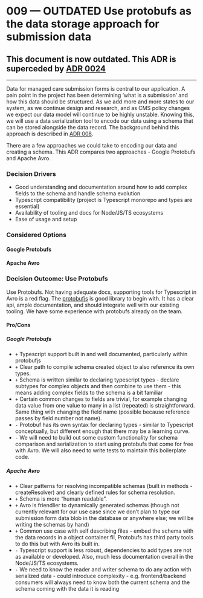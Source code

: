 # 009 — OUTDATED Use protobufs as the data storage approach for submission data

## This document is now outdated. This ADR is superceded by  [ADR 0024](./024-remove-protobufs)

---
Data for managed care submission forms is central to our application. A pain point in the project has been determining ‘what is a submission’ and how this data should be structured. As we add more and more states to our system, as we continue design and research, and as CMS policy changes we expect our data model will continue to be highly unstable. Knowing this, we will use a data serialization tool to encode our data using a schema that can be stored alongside the data record. The background behind this approach is described in [ADR 008](./008-form-data-serialization.md).

There are a few approaches we could take to encoding our data and creating a schema. This ADR compares two approaches - Google Protobufs and Apache Avro.

### Decision Drivers

-   Good understanding and documentation around how to add complex fields to the schema and handle schema evolution
-   Typescript compatibility (project is Typescript monorepo and types are essential)
-   Availability of tooling and docs for Node/JS/TS ecosystems
-   Ease of usage and setup

### Considered Options

#### Google Protobufs

#### Apache Avro

### Decision Outcome: Use Protobufs

Use Protobufs. Not having adequate docs, supporting tools for Typescript in Avro is a red flag. The [protobufjs](https://github.com/protobufjs/protobuf.js/) is good library to begin with. It has a clear api, ample documentation, and should integrate well with our existing tooling. We have some experience with protobufs already on the team.

#### Pro/Cons

##### Google Protobufs

-   `+` Typescript support built in and well documented, particularly within protobufjs
-   `+` Clear path to compile schema created object to also reference its own types.
-   `+` Schema is written similar to declaring typescript types - declare subtypes for complex objects and then combine to use them - this means adding complex fields to the schema is a bit familiar
-   `+` Certain common changes to fields are trivial, for example changing data value from one value to many in a list (repeated) is straightforward. Same thing with changing the field name (possible because reference passes by field number not name).
-   `-` Protobuf has its own syntax for declaring types - similar to Typescript conceptually, but different enough that there may be a learning curve.
-   `-` We will need to build out some custom functionality for schema comparison and serialization to start using protobufs that come for free with Avro. We will also need to write tests to maintain this boilerplate code.

##### Apache Avro

-   `+` Clear patterns for resolving incompatible schemas (built in methods - createResolver) and clearly defined rules for schema resolution.
-   `+` Schema is more “human readable”.
-   `+` Avro is friendlier to dynamically generated schemas (though not currently relevant for our use case since we don’t plan to type our submission form data blob in the database or anywhere else; we will be writing the schemas by hand)
-   `+` Common use case with self describing files - embed the schema with the data records in a object container fil, Protobufs has third party tools to do this but with Avro its built in.
-   `-` Typescript support is less robust, dependencies to add types are not as available or developed. Also, much less documentation overall in the Node/JS/TS ecosystems.
-   `-` We need to know the reader and writer schema to do any action with serialized data - could introduce complexity - e.g. frontend/backend consumers will always need to know both the current schema and the schema coming with the data it is reading
